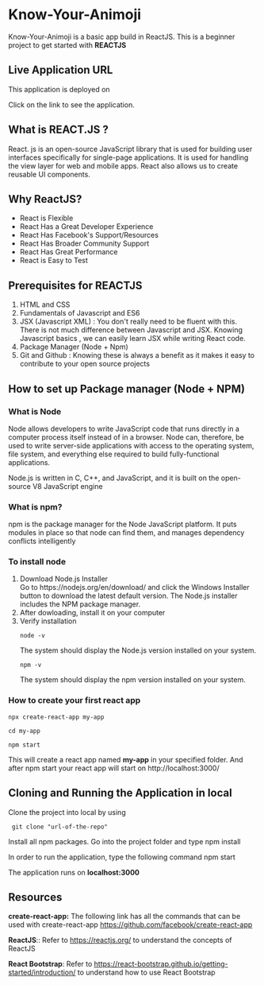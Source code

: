 # Know-Your-Animoji

Know-Your-Animoji is a basic app build in ReactJS.
This is a beginner project to get started with **REACTJS**
<br>

<h2>Live Application URL</h2>
<p>This application is deployed on 

Click on the link to see the application.


<h2>What is REACT.JS ?</h2>

<p>React. js is an open-source JavaScript library that is used for building user interfaces specifically for single-page applications.
It is used for handling the view layer for web and mobile apps. 
React also allows us to create reusable UI components. </p>


<h2>Why ReactJS?</h2>
<ul>
  <li>React is Flexible</li>
  <li>React Has a Great Developer Experience</li>
  <li>React Has Facebook's Support/Resources</li>
  <li>React Has Broader Community Support</li>
  <li>React Has Great Performance</li>
  <li>React is Easy to Test</li>

</ul>

<h2>Prerequisites for REACTJS</h2>
<ol>
  <li>HTML and CSS</li>
  <li>Fundamentals of Javascript and ES6
 </li>
  <li>JSX (Javascript XML) : You don't really need to be fluent with this.
  There is not much difference between Javascript and JSX. Knowing Javascript basics ,
  we can easily learn JSX while writing React code.</li>  
  <li>Package Manager (Node + Npm) </li>
  <li>Git and Github : Knowing these is always a benefit as 
  it makes it easy to contribute to your open source projects</li>
</ol>

<h2>How to set up Package manager (Node + NPM)</h2>

<h3>What is Node</h3>

<p>Node allows developers to write JavaScript code that runs directly in a computer
process itself instead of in a browser. 
Node can, therefore, be used to write server-side applications with access
to the operating system, file system, and everything else required to build
fully-functional applications.

Node.js is written in C, C++, and JavaScript, and it is built on the 
open-source V8 JavaScript engine </p>

<h3>What is npm?</h3>

<p>npm is the package manager for the Node JavaScript platform. 
It puts modules in place so that node can find them,
and manages dependency conflicts intelligently</p>

<h3>To install node</h3>

<ol>
<li>Download Node.js Installer</li>
Go to  https://nodejs.org/en/download/ and click the Windows
Installer button to download the latest default version.
The Node.js installer includes the NPM package manager.

<li>After dowloading, install it on your computer</li>

<li>Verify installation</li>

    node -v
The system should display the Node.js version installed on your system.
 
    npm -v
The system should display the npm version installed on your system.

</ol>

<h3>How to create your first react app</h3>

    npx create-react-app my-app

    cd my-app

    npm start
   
    
 This will create a react app named <b>my-app</b> in your specified folder.
 And after npm start your react app will start on http://localhost:3000/
 
 
 
<h2>Cloning and Running the Application in local</h2>
 
 Clone the project into local by using
     
     git clone "url-of-the-repo"
     
 Install all npm packages. Go into the project folder and type
     npm install
 
 In order to run the application, type the following command
     npm start
     
 The application runs on <b>localhost:3000</b>


<h2>Resources</h2>

<b>create-react-app:</b>  The following link has all the commands that can be used with create-react-app
https://github.com/facebook/create-react-app

<b>ReactJS</b>:: Refer to https://reactjs.org/ to understand the concepts of ReactJS

<b>React Bootstrap</b>: Refer to https://react-bootstrap.github.io/getting-started/introduction/ to 
understand how to use React Bootstrap
 
 
 











